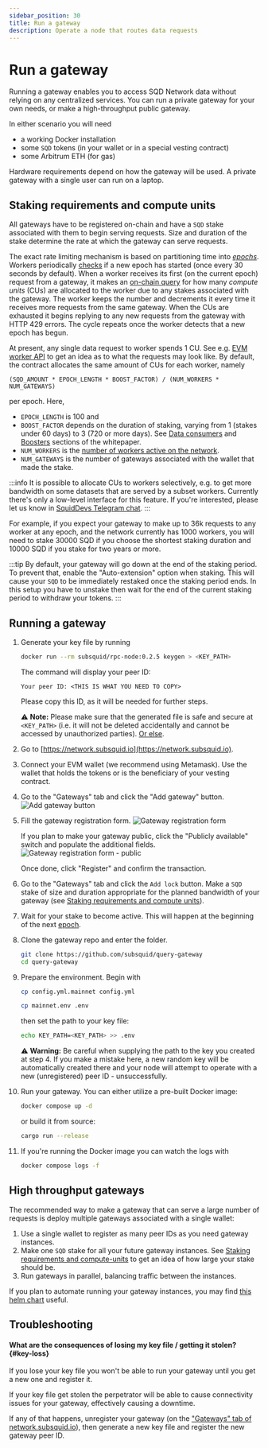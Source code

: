 ```yaml
---
sidebar_position: 30
title: Run a gateway
description: Operate a node that routes data requests
---
```


# Run a gateway

Running a gateway enables you to access SQD Network data without relying on any centralized services. You can run a private gateway for your own needs, or make a high-throughput public gateway.

In either scenario you will need

* a working Docker installation
* some `SQD` tokens (in your wallet or in a special vesting contract)
* some Arbitrum ETH (for gas)

Hardware requirements depend on how the gateway will be used. A private gateway with a single user can run on a laptop.

## Staking requirements and compute units

All gateways have to be registered on-chain and have a `SQD` stake associated with them to begin serving requests. Size and duration of the stake determine the rate at which the gateway can serve requests.

The exact rate limiting mechanism is based on partitioning time into [_epochs_](/subsquid-network/faq/#epoch). Workers periodically [checks](https://arbiscan.io/address/0x4cf58097d790b193d22ed633bf8b15c9bc4f0da7#readContract#F4) if a new epoch has started (once every 30 seconds by default). When a worker receives its first (on the current epoch) request from a gateway, it makes an [on-chain query](https://arbiscan.io/address/0x8a90a1ce5fa8cf71de9e6f76b7d3c0b72feb8c4b#readProxyContract#F6) for how many _compute units_ (CUs) are allocated to the worker due to any stakes associated with the gateway. The worker keeps the number and decrements it every time it receives more requests from the same gateway. When the CUs are exhausted it begins replying to any new requests from the gateway with HTTP 429 errors. The cycle repeats once the worker detects that a new epoch has begun.

At present, any single data request to worker spends 1 CU. See e.g. [EVM worker API](/subsquid-network/reference/evm-api/#worker-api) to get an idea as to what the requests may look like. By default, the contract allocates the same amount of CUs for each worker, namely
```
(SQD_AMOUNT * EPOCH_LENGTH * BOOST_FACTOR) / (NUM_WORKERS * NUM_GATEWAYS)
```
per epoch. Here,
 * `EPOCH_LENGTH` is 100 and
 * `BOOST_FACTOR` depends on the duration of staking, varying from 1 (stakes under 60 days) to 3 (720 or more days). See [Data consumers](/subsquid-network/whitepaper/#data-consumers) and [Boosters](/subsquid-network/whitepaper/#boosters) sections of the whitepaper.
 * `NUM_WORKERS` is the [number of workers active on the network](https://arbiscan.io/address/0x36e2b147db67e76ab67a4d07c293670ebefcae4e#readContract#F6).
 * `NUM_GATEWAYS` is the number of gateways associated with the wallet that made the stake.

:::info
It is possible to allocate CUs to workers selectively, e.g. to get more bandwidth on some datasets that are served by a subset workers. Currently there's only a low-level interface for this feature. If you're interested, please let us know in [SquidDevs Telegram chat](https://t.me/HydraDevs).
:::

For example, if you expect your gateway to make up to 36k requests to any worker at any epoch, and the network currently has 1000 workers, you will need to stake 30000 SQD if you choose the shortest staking duration and 10000 SQD if you stake for two years or more.

:::tip
By default, your gateway will go down at the end of the staking period. To prevent that, enable the "Auto-extension" option when staking. This will cause your `SQD` to be immediately restaked once the staking period ends. In this setup you have to unstake then wait for the end of the current staking period to withdraw your tokens.
:::

## Running a gateway

1. Generate your key file by running
   ```bash
   docker run --rm subsquid/rpc-node:0.2.5 keygen > <KEY_PATH>
   ```
   The command will display your peer ID:
   ```
   Your peer ID: <THIS IS WHAT YOU NEED TO COPY>
   ```
   Please copy this ID, as it will be needed for further steps.

   ⚠️ **Note:** Please make sure that the generated file is safe and secure at `<KEY_PATH>` (i.e. it will not be deleted accidentally and cannot be accessed by unauthorized parties). [Or else](#key-loss).
2. Go to [https://network.subsquid.io](https://network.subsquid.io).

3. Connect your EVM wallet (we recommend using Metamask). Use the wallet that holds the tokens or is the beneficiary of your vesting contract.

4. Go to the "Gateways" tab and click the "Add gateway" button.
   ![Add gateway button](./gateway_registration_button.png)

5. Fill the gateway registration form.
   ![Gateway registration form](./gateway_registration_form.png)

   If you plan to make your gateway public, click the "Publicly available" switch and populate the additional fields.
   ![Gateway registration form - public](./gateway_registration_form_public.png)

   Once done, click "Register" and confirm the transaction.

6. Go to the "Gateways" tab and click the `Add lock` button. Make a `SQD` stake of size and duration appropriate for the planned bandwidth of your gateway (see [Staking requirements and compute units](#staking-requirements-and-compute-units)).

7. Wait for your stake to become active. This will happen at the beginning of the next [epoch](/subsquid-network/faq/#epoch).

8. Clone the gateway repo and enter the folder.
   ```bash
   git clone https://github.com/subsquid/query-gateway
   cd query-gateway
   ```

9. Prepare the environment. Begin with
   ```bash
   cp config.yml.mainnet config.yml
   ```
   ```bash
   cp mainnet.env .env
   ```
   then set the path to your key file:
   ```bash
   echo KEY_PATH=<KEY_PATH> >> .env
   ```

   ⚠️ **Warning:** Be careful when supplying the path to the key you created at step 4. If you make a mistake here, a new random key will be automatically created there and your node will attempt to operate with a new (unregistered) peer ID - unsuccessfully.

10. Run your gateway. You can either utilize a pre-built Docker image:
    ```bash
    docker compose up -d
    ```
    or build it from source:
    ```bash
    cargo run --release
    ```

11. If you're running the Docker image you can watch the logs with
    ```bash
    docker compose logs -f
    ```

## High throughput gateways

The recommended way to make a gateway that can serve a large number of requests is deploy multiple gateways associated with a single wallet:

1. Use a single wallet to register as many peer IDs as you need gateway instances.
2. Make one `SQD` stake for all your future gateway instances. See [Staking requirements and compute-units](#staking-requirements-and-compute-units) to get an idea of how large your stake should be.
3. Run gateways in parallel, balancing traffic between the instances.

If you plan to automate running your gateway instances, you may find [this helm chart](https://github.com/subsquid/query-gateway/tree/master/chart) useful.

## Troubleshooting

#### What are the consequences of losing my key file / getting it stolen? {#key-loss}

If you lose your key file you won't be able to run your gateway until you get a new one and register it.

If your key file get stolen the perpetrator will be able to cause connectivity issues for your gateway, effectively causing a downtime.

If any of that happens, unregister your gateway (on the ["Gateways" tab of network.subsquid.io](https://network.subsquid.io/gateways)), then generate a new key file and register the new gateway peer ID.
